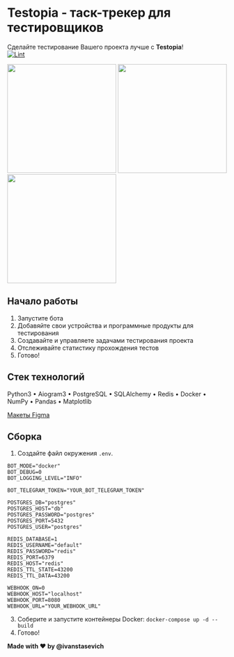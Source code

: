 # Testopia - таск-трекер для тестировщиков

Сделайте тестирование Вашего проекта лучше с **Testopia**!  
[![Lint](https://github.com/everysoftware/testopia/actions/workflows/ci.yml/badge.svg)](https://github.com/everysoftware/testopia/actions/workflows/ci.yml)

<img src="https://github.com/everysoftware/testopia/assets/22497421/7b5582a4-3603-462a-a436-e2eac7d646ba" width="250" />  
<img src="https://github.com/everysoftware/testopia/assets/22497421/e9c5ab19-1f8b-4ae1-bd4b-6864bfbeb4de" width="250" />  
<img src="https://github.com/everysoftware/testopia/assets/22497421/027d0d75-66b9-4ae0-98df-e6bb116b10f1" width="250" />  

## Начало работы
1. Запустите бота
2. Добавяйте свои устройства и программные продукты для тестирования
3. Создавайте и управляете задачами тестирования проекта
4. Отслеживайте статистику прохождения тестов
5. Готово!

## Стек технологий

Python3 • Aiogram3 • PostgreSQL • SQLAlchemy • Redis • Docker • NumPy • Pandas • Matplotlib  

[Макеты Figma](https://www.figma.com/file/iJ7SMg6DCuCaDhNlieh3kd/Untitled?type=design&node-id=0-1&mode=design)

## Сборка

1. Создайте файл окружения ```.env```.
```
BOT_MODE="docker"
BOT_DEBUG=0
BOT_LOGGING_LEVEL="INFO"

BOT_TELEGRAM_TOKEN="YOUR_BOT_TELEGRAM_TOKEN"

POSTGRES_DB="postgres"
POSTGRES_HOST="db"
POSTGRES_PASSWORD="postgres"
POSTGRES_PORT=5432
POSTGRES_USER="postgres"

REDIS_DATABASE=1
REDIS_USERNAME="default"
REDIS_PASSWORD="redis"
REDIS_PORT=6379
REDIS_HOST="redis"
REDIS_TTL_STATE=43200
REDIS_TTL_DATA=43200

WEBHOOK_ON=0
WEBHOOK_HOST="localhost"
WEBHOOK_PORT=8080
WEBHOOK_URL="YOUR_WEBHOOK_URL"
   ```
3. Соберите и запустите контейнеры Docker: ```docker-compose up -d --build```
4. Готово!

**Made with ❤️ by @ivanstasevich**
